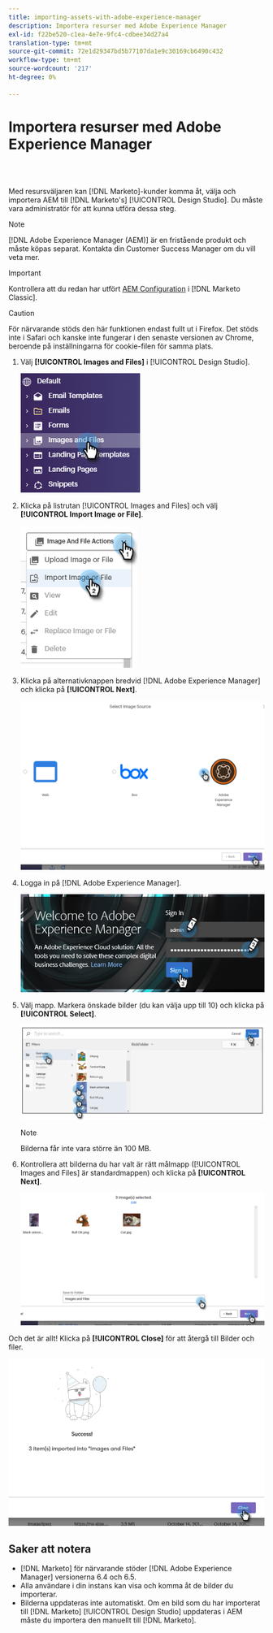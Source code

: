 ```yaml
---
title: importing-assets-with-adobe-experience-manager
description: Importera resurser med Adobe Experience Manager
exl-id: f22be520-c1ea-4e7e-9fc4-cdbee34d27a4
translation-type: tm+mt
source-git-commit: 72e1d29347bd5b77107da1e9c30169cb6490c432
workflow-type: tm+mt
source-wordcount: '217'
ht-degree: 0%

---
```


# Importera resurser med Adobe Experience Manager

<br> 

Med resursväljaren kan [!DNL Marketo]-kunder komma åt, välja och importera AEM till [!DNL Marketo's] [!UICONTROL Design Studio]. Du måste vara administratör för att kunna utföra dessa steg.

>[!NOTE]
>[!DNL Adobe Experience Manager (AEM)] är en fristående produkt och måste köpas separat. Kontakta din Customer Success Manager om du vill veta mer.

>[!IMPORTANT]
>Kontrollera att du redan har utfört [AEM Configuration](https://docs.marketo.com/x/FwPLAQ) i [!DNL Marketo Classic].

>[!CAUTION]
>
>För närvarande stöds den här funktionen endast fullt ut i Firefox. Det stöds inte i Safari och kanske inte fungerar i den senaste versionen av Chrome, beroende på inställningarna för cookie-filen för samma plats.

1. Välj **[!UICONTROL Images and Files]** i [!UICONTROL Design Studio].

   ![Bild ett](/help/sky/assets/design-studio/importing-assets-with-adobe-experience-manager/importing-assets-with-adobe-experience-manager-1.png)

1. Klicka på listrutan [!UICONTROL Images and Files] och välj **[!UICONTROL Import Image or File]**.

   ![Bild två](/help/sky/assets/design-studio/importing-assets-with-adobe-experience-manager/importing-assets-with-adobe-experience-manager-2.png)

1. Klicka på alternativknappen bredvid [!DNL Adobe Experience Manager] och klicka på **[!UICONTROL Next]**.

   ![Bild tre](/help/sky/assets/design-studio/importing-assets-with-adobe-experience-manager/importing-assets-with-adobe-experience-manager-3.png)

1. Logga in på [!DNL Adobe Experience Manager].

   ![Bild fyra](/help/sky/assets/design-studio/importing-assets-with-adobe-experience-manager/importing-assets-with-adobe-experience-manager-4.png)

1. Välj mapp. Markera önskade bilder (du kan välja upp till 10) och klicka på **[!UICONTROL Select]**.

   ![Bild fem](/help/sky/assets/design-studio/importing-assets-with-adobe-experience-manager/importing-assets-with-adobe-experience-manager-5.png)

   >[!NOTE]
   >
   >Bilderna får inte vara större än 100 MB.

1. Kontrollera att bilderna du har valt är rätt målmapp ([!UICONTROL Images and Files] är standardmappen) och klicka på **[!UICONTROL Next]**.

   ![Bild sex](/help/sky/assets/design-studio/importing-assets-with-adobe-experience-manager/importing-assets-with-adobe-experience-manager-6.png)

Och det är allt! Klicka på **[!UICONTROL Close]** för att återgå till Bilder och filer.

![Bild sju](/help/sky/assets/design-studio/importing-assets-with-adobe-experience-manager/importing-assets-with-adobe-experience-manager-7.png)

## Saker att notera

* [!DNL Marketo] för närvarande stöder  [!DNL Adobe Experience Manager] versionerna 6.4 och 6.5.
* Alla användare i din instans kan visa och komma åt de bilder du importerar.
* Bilderna uppdateras inte automatiskt. Om en bild som du har importerat till [!DNL Marketo] [!UICONTROL Design Studio] uppdateras i AEM måste du importera den manuellt till [!DNL Marketo].
